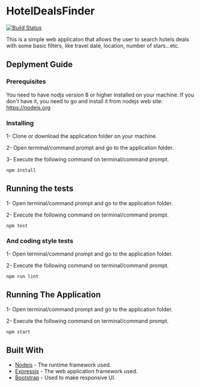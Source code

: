 # HotelDealsFinder

[![Build Status](https://travis-ci.org/HKIdev/HotelDealsFinder.svg?branch=master)](https://travis-ci.org/HKIdev/HotelDealsFinder)

This is a simple web applicaton that allows the user to search hotels deals with some basic filters, like travel date, location, number of stars...etc.


## Deplyment Guide


### Prerequisites

You need to have nodjs version 8 or higher installed on your machine. If you don't have it, you need to go and install it from nodejs web site: https://nodejs.org


### Installing

1- Clone or download the application folder on your machine.

2- Open terminal/command prompt and go to the application folder.

3- Execute the following command on terminal/command prompt.
```
npm install
```

## Running the tests

1- Open terminal/command prompt and go to the application folder.

2- Execute the following command on terminal/command prompt.
```
npm test
```

### And coding style tests

1- Open terminal/command prompt and go to the application folder.

2- Execute the following command on terminal/command prompt.
```
npm run lint
```

## Running The Application

1- Open terminal/command prompt and go to the application folder.

2- Execute the following command on terminal/command prompt.
```
npm start
```

## Built With

* [Nodejs](https://nodejs.org/) - The runtime framework used.
* [Expressjs](https://expressjs.com/) - The web application framework used.
* [Bootstrap](https://getbootstrap.com/docs/3.3/) - Used to make responsive UI.

